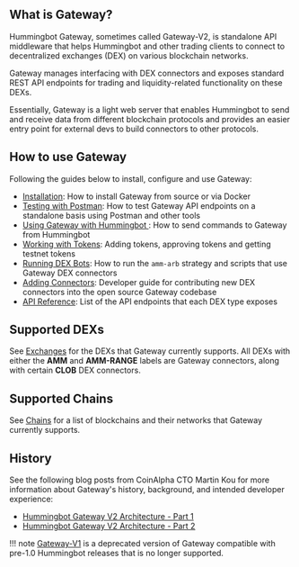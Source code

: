 ## What is Gateway?

Hummingbot Gateway, sometimes called Gateway-V2, is standalone API middleware that helps Hummingbot and other trading clients to connect to decentralized exchanges (DEX) on various blockchain networks. 

Gateway manages interfacing with DEX connectors and exposes standard REST API endpoints for trading and liquidity-related functionality on these DEXs.

Essentially, Gateway is a light web server that enables Hummingbot to send and receive data from different blockchain protocols and provides an easier entry point for external devs to build connectors to other protocols.

## How to use Gateway

Following the guides below to install, configure and use Gateway:

- [Installation](installation.md): How to install Gateway from source or via Docker
- [Testing with Postman](testing.md): How to test Gateway API endpoints on a standalone basis using Postman and other tools
- [Using Gateway with Hummingbot ](setup.md): How to send commands to Gateway from Hummingbot
- [Working with Tokens](tokens.md): Adding tokens, approving tokens and getting testnet tokens
- [Running DEX Bots](running-dex-bots.md): How to run the `amm-arb` strategy and scripts that use Gateway DEX connectors
- [Adding Connectors](adding-dex-connectors.md): Developer guide for contributing new DEX connectors into the open source Gateway codebase
- [API Reference](api-reference.md): List of the API endpoints that each DEX type exposes

## Supported DEXs

See [Exchanges](/exchanges) for the DEXs that Gateway currently supports. All DEXs with either the **AMM** and **AMM-RANGE** labels are Gateway connectors, along with certain **CLOB** DEX connectors.

## Supported Chains

See [Chains](/chains) for a list of blockchains and their networks that Gateway currently supports.

## History

See the following blog posts from CoinAlpha CTO Martin Kou for more information about Gateway's history, background, and intended developer experience:

* [Hummingbot Gateway V2 Architecture - Part 1](https://blog.hummingbot.org/gateway-v2-code-architecture/)
* [Hummingbot Gateway V2 Architecture - Part 2](https://blog.hummingbot.org/gateway-architecture-part-2/)

!!! note
    [Gateway-V1](https://github.com/CoinAlpha/gateway-api) is a deprecated version of Gateway compatible with pre-1.0 Hummingbot releases that is no longer supported.
